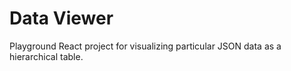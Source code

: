 # Data Viewer

Playground React project for visualizing particular JSON data as a hierarchical table.
